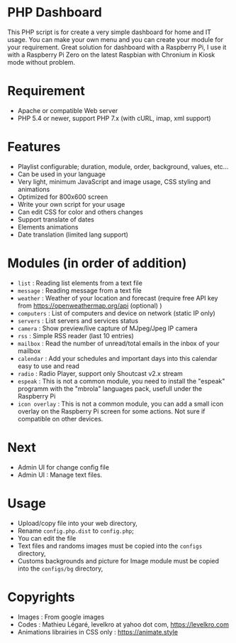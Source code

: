 # PHP Dashboard
 This PHP script is for create a very simple dashboard for home and IT usage. You can make your own menu and you can create your module for your requirement. Great solution for dashboard with a Raspberry Pi, I use it with a Raspberry Pi Zero on the latest Raspbian with Chronium in Kiosk mode without problem.
 
# Requirement
- Apache or compatible Web server
- PHP 5.4 or newer, support PHP 7.x (with cURL, imap, xml support)

# Features
- Playlist configurable; duration, module, order, background, values, etc...
- Can be used in your language
- Very light, minimum JavaScript and image usage, CSS styling and animations
- Optimized for 800x600 screen
- Write your own script for your usage
- Can edit CSS for color and others changes
- Support translate of dates
- Elements animations 
- Date translation (limited lang support)

# Modules (in order of addition)
- `list` : Reading list elements from a text file
- `message` : Reading message from a text file
- `weather` : Weather of your location and forecast (require free API key from https://openweathermap.org/api (optional) )
- `computers` : List of computers and device on network (static IP only)
- `servers` : List servers and services status
- `camera` : Show preview/live capture of MJpeg/Jpeg IP camera
- `rss` : Simple RSS reader (last 10 entries)
- `mailbox` : Read the number of unread/total emails in the inbox of your mailbox
- `calendar` : Add your schedules and important days into this calendar easy to use and read
- `radio` : Radio Player, support only Shoutcast v2.x stream
- `espeak` : This is not a common module, you need to install the "espeak" programm with the "mbrola" languages pack, usefull under the Raspberry Pi
- `icon overlay` : This is not a common module, you can add a small icon overlay on the Raspberry Pi screen for some actions. Not sure if compatible on other devices.

# Next
- Admin UI for change config file
- Admin UI : Manage text files.

# Usage
- Upload/copy file into your web directory,
- Rename `config.php.dist` to `config.php`;
 - You can edit the file
 - Text files and randoms images must be copied into the `configs` directory,
- Customs backgrounds and picture for Image module must be copied into the `configs/bg` directory,

# Copyrights
- Images : From google images
- Codes : Mathieu Légaré, levelkro at yahoo dot com, https://levelkro.com
- Animations librairies in CSS only : https://animate.style
